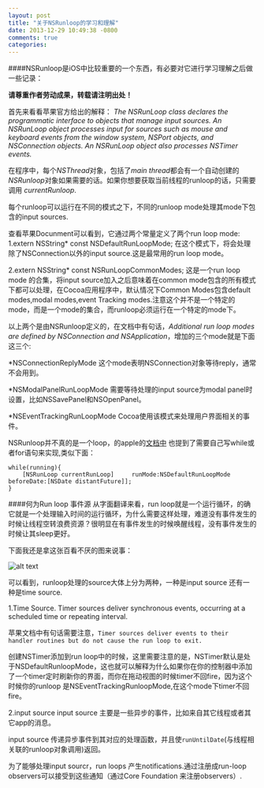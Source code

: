 ```yaml
---
layout: post
title: "关于NSRunloop的学习和理解"
date: 2013-12-29 10:49:38 -0800
comments: true
categories: 
---
```


####NSRunloop是iOS中比较重要的一个东西，有必要对它进行学习理解之后做一些记录：


<!-- more -->

**请尊重作者劳动成果，转载请注明出处！**

首先来看看苹果官方给出的解释：
*The NSRunLoop class declares the programmatic interface to objects that manage input sources. An NSRunLoop object processes input for sources such as mouse and keyboard events from the window system, NSPort objects, and NSConnection objects. An NSRunLoop object also processes NSTimer events.*

在程序中，每个*NSThread*对象，包括了*main thread*都会有一个自动创建的*NSRunloop*对象如果需要的话。如果你想要获取当前线程的runloop的话，只需要调用 *currentRunloop*.

每个runloop可以运行在不同的模式之下，不同的runloop mode处理其mode下包含的input sources.


查看苹果Docunment可以看到，它通过两个常量定义了两个run loop mode:
1.extern NSString* const NSDefaultRunLoopMode;
在这个模式下，将会处理除了NSConnection以外的input source.这是最常用的run loop mode。

2.extern NSString* const NSRunLoopCommonModes;
这是一个run loop mode 的合集，将input source加入之后意味着在common mode包含的所有模式下都可以处理，在Cocoa应用程序中，默认情况下Common Modes包含default modes,modal modes,event Tracking modes.注意这个并不是一个特定的mode，而是一个mode的集合，而runloop必须运行在一个特定的mode下。

以上两个是由NSRunloop定义的，在文档中有句话，*Additional run loop modes are defined by NSConnection and NSApplication*，增加的三个mode就是下面这三个:

*NSConnectionReplyMode
这个mode表明NSConnection对象等待reply，通常不会用到。

*NSModalPanelRunLoopMode
需要等待处理的input source为modal panel时设置，比如NSSavePanel和NSOpenPanel。

*NSEventTrackingRunLoopMode
Cocoa使用该模式来处理用户界面相关的事件。




NSRunloop并不真的是一个loop，的apple的[文档中](https://developer.apple.com/library/ios/documentation/cocoa/Conceptual/Multithreading/RunLoopManagement/RunLoopManagement.html)
也提到了需要自己写while或者for语句来实现,类似下面：
	
	while(running){ 
	    [NSRunLoop currentRunLoop]     runMode:NSDefaultRunLoopMode beforeDate:[NSDate distantFuture]];
	}

####何为Run loop 事件源
从字面翻译来看，run loop就是一个运行循环，的确它就是一个处理输入时间的运行循环，为什么需要这样处理，难道没有事件发生的时候让线程空转浪费资源？很明显在有事件发生的时候唤醒线程，没有事件发生的时候让其sleep更好。

下面我还是拿这张百看不厌的图来说事：

![alt text](https://developer.apple.com/library/mac/documentation/cocoa/conceptual/Multithreading/Art/runloop.jpg)

可以看到，runloop处理的source大体上分为两种，一种是input source 还有一种是time source.

1.Time Source.
Timer sources deliver synchronous events, occurring at a scheduled time or repeating interval. 

苹果文档中有句话需要注意，`Timer sources deliver events to their handler routines but do not cause the run loop to exit.`

创建NSTimer添加到run loop中的时候，这里需要注意的是，NSTimer默认是处于NSDefaultRunloopMode，这也就可以解释为什么如果你在你的控制器中添加了一个timer定时刷新你的界面，而你在拖动视图的时候timer不回fire，因为这个时候你的runloop 是NSEventTrackingRunloopMode,在这个mode下timer不回fire。

2.input source
input source 主要是一些异步的事件，比如来自其它线程或者其它app的消息。

input source 传递异步事件到其对应的处理函数，并且使`runUntilDate`(与线程相关联的runloop对象调用)返回。

为了能够处理input sourcr，run loops 产生notifications.通过注册成run-loop observers可以接受到这些通知（通过Core Foundation 来注册observers）.
